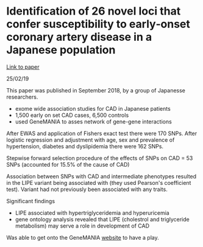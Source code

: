 
# Identification of 26 novel loci that confer susceptibility to early‑onset coronary artery disease in a Japanese population

[Link to paper](https://www.spandidos-publications.com/10.3892/br.2018.1152) 

25/02/19

This paper was published in September 2018, by a group of Japanesse researchers.  

* exome wide association studies for CAD in Japanese patients 
* 1,500 early on set CAD cases, 6,500 controls 
* used GeneMANIA to asses network of gene-gene interactions 

After EWAS and application of Fishers exact test there were 170 SNPs.  After logistic regression and adjustment with age, sex 
and prevalence of hypertension, diabetes and dyslipidemia there were 162 SNPs.  

Stepwise forward selection procedure of the effects of SNPs on CAD = 53 SNPs (accounted for 15.5% of the cause of CAD) 

Association between SNPs with CAD and intermediate phenotypes resulted in the LIPE variant being associated with (they used 
Pearson's coefficient test).  Variant had not previously been associated with any traits.  

Significant findings 
* LIPE associated with hypertriglyceridemia and hyperuricemia 
* gene ontology analysis revealed that LIPE (cholestrol and triglyceride metabolism) may serve a role in development of CAD 

Was able to get onto the GeneMANIA [website](http://genemania.org/) to have a play. 
